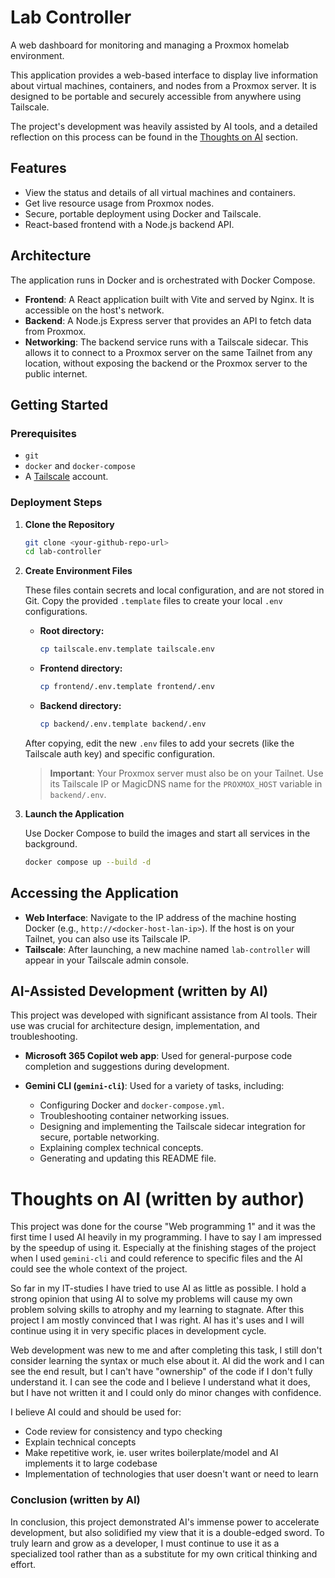 # Lab Controller

A web dashboard for monitoring and managing a Proxmox homelab environment. 

This application provides a web-based interface to display live information about virtual machines, containers, and nodes from a Proxmox server. It is designed to be portable and securely accessible from anywhere using Tailscale.

The project's development was heavily assisted by AI tools, and a detailed reflection on this process can be found in the [Thoughts on AI](#thoughts-on-ai-written-by-author) section.

## Features

- View the status and details of all virtual machines and containers.
- Get live resource usage from Proxmox nodes.
- Secure, portable deployment using Docker and Tailscale.
- React-based frontend with a Node.js backend API.

## Architecture

The application runs in Docker and is orchestrated with Docker Compose.

-   **Frontend**: A React application built with Vite and served by Nginx. It is accessible on the host's network.
-   **Backend**: A Node.js Express server that provides an API to fetch data from Proxmox.
-   **Networking**: The backend service runs with a Tailscale sidecar. This allows it to connect to a Proxmox server on the same Tailnet from any location, without exposing the backend or the Proxmox server to the public internet.

## Getting Started

### Prerequisites

-   `git`
-   `docker` and `docker-compose`
-   A [Tailscale](https://tailscale.com/) account.

### Deployment Steps

1.  **Clone the Repository**
    ```bash
    git clone <your-github-repo-url>
    cd lab-controller
    ```

2.  **Create Environment Files**

    These files contain secrets and local configuration, and are not stored in Git. Copy the provided `.template` files to create your local `.env` configurations.

    -   **Root directory:**
        ```bash
        cp tailscale.env.template tailscale.env
        ```
    -   **Frontend directory:**
        ```bash
        cp frontend/.env.template frontend/.env
        ```
    -   **Backend directory:**
        ```bash
        cp backend/.env.template backend/.env
        ```
    
    After copying, edit the new `.env` files to add your secrets (like the Tailscale auth key) and specific configuration.

    > **Important**: Your Proxmox server must also be on your Tailnet. Use its Tailscale IP or MagicDNS name for the `PROXMOX_HOST` variable in `backend/.env`.

3.  **Launch the Application**

    Use Docker Compose to build the images and start all services in the background.
    ```bash
    docker compose up --build -d
    ```

## Accessing the Application

-   **Web Interface**: Navigate to the IP address of the machine hosting Docker (e.g., `http://<docker-host-lan-ip>`). If the host is on your Tailnet, you can also use its Tailscale IP.
-   **Tailscale**: After launching, a new machine named `lab-controller` will appear in your Tailscale admin console.

## AI-Assisted Development (written by AI)

This project was developed with significant assistance from AI tools. Their use was crucial for architecture design, implementation, and troubleshooting.

-   **Microsoft 365 Copilot web app**: Used for general-purpose code completion and suggestions during development.

-   **Gemini CLI (`gemini-cli`)**: Used for a variety of tasks, including:
    -   Configuring Docker and `docker-compose.yml`.
    -   Troubleshooting container networking issues.
    -   Designing and implementing the Tailscale sidecar integration for secure, portable networking.
    -   Explaining complex technical concepts.
    -   Generating and updating this README file.

# Thoughts on AI (written by author)

This project was done for the course "Web programming 1" and it was the first time I used AI heavily in my programming. I have to say I am impressed by the speedup of using it. Especially at the finishing stages of the project when I used `gemini-cli` and could reference to specific files and the AI could see the whole context of the project.

So far in my IT-studies I have tried to use AI as little as possible. I hold a strong opinion that using AI to solve my problems will cause my own problem solving skills to atrophy and my learning to stagnate. After this project I am mostly convinced that I was right. AI has it's uses and I will continue using it in very specific places in development cycle.

Web development was new to me and after completing this task, I still don't consider learning the syntax or much else about it. AI did the work and I can see the end result, but I can't have "ownership" of the code if I don't fully understand it. I can see the code and I believe I understand what it does, but I have not written it and I could only do minor changes with confidence.

I believe AI could and should be used for:
- Code review for consistency and typo checking
- Explain technical concepts
- Make repetitive work, ie. user writes boilerplate/model and AI implements it to large codebase
- Implementation of technologies that user doesn't want or need to learn

### Conclusion (written by AI)

In conclusion, this project demonstrated AI's immense power to accelerate development, but also solidified my view that it is a double-edged sword. To truly learn and grow as a developer, I must continue to use it as a specialized tool rather than as a substitute for my own critical thinking and effort.